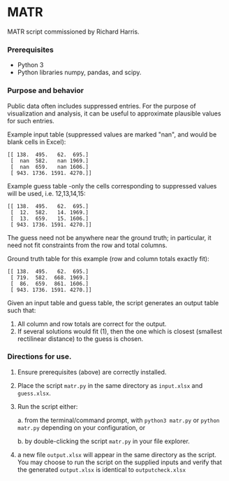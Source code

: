 # MATR

MATR script commissioned by Richard Harris.

### Prerequisites

- Python 3
- Python libraries numpy, pandas, and scipy.

### Purpose and behavior

Public data often includes suppressed entries. For the purpose of visualization and analysis, it can be useful to
approximate plausible values for such entries.

Example input table (suppressed values are marked "nan", and would be blank cells in Excel):

```
[[ 138.  495.   62.  695.]
 [  nan  582.   nan 1969.]
 [  nan  659.   nan 1606.]
 [ 943. 1736. 1591. 4270.]]
```

Example guess table -only the cells corresponding to suppressed values will be used, i.e. 12,13,14,15:

```
[[ 138.  495.   62.  695.]
 [  12.  582.   14. 1969.]
 [  13.  659.   15. 1606.]
 [ 943. 1736. 1591. 4270.]]
```

The guess need not be anywhere near the ground truth; in particular, it need not fit constraints from the row and total
columns.

Ground truth table for this example (row and column totals exactly fit):

```
[[ 138.  495.   62.  695.]
 [ 719.  582.  668. 1969.]
 [  86.  659.  861. 1606.]
 [ 943. 1736. 1591. 4270.]]
```

Given an input table and guess table, the script generates an output table such that:

1. All column and row totals are correct for the output.
2. If several solutions would fit (1), then the one which is closest (smallest rectilinear distance) to the guess is
   chosen.

### Directions for use.

1. Ensure prerequisites (above) are correctly installed.
2. Place the script ```matr.py``` in the same directory as ```input.xlsx``` and ```guess.xlsx```.
3. Run the script either:

   a. from the terminal/command prompt, with ```python3 matr.py``` or ```python matr.py``` depending on your
   configuration, or

   b. by double-clicking the script ```matr.py``` in your file explorer.
4. a new file ```output.xlsx``` will appear in the same directory as the script. 
You may choose to run the script on the supplied inputs and verify that the generated ```output.xlsx``` is identical to ```outputcheck.xlsx```
 
